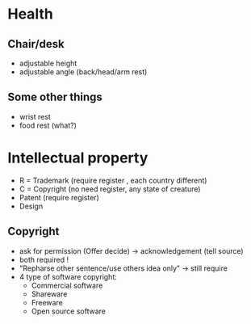 # Health # 
## Chair/desk ##
- adjustable height 
- adjustable angle (back/head/arm rest)
 
## Some other things ##
- wrist rest 
- food rest (what?)

# Intellectual property # 
- R = Trademark (require register , each country different)
- C = Copyright (no need register, any state of creature)
- Patent (require register)
- Design 


## Copyright ## 
- ask for permission (Offer decide) -> acknowledgement (tell source)
- both required ! 
- "Repharse other sentence/use others idea only" -> still require
- 4 type of software copyright:
  - Commercial software 
  - Shareware 
  - Freeware
  - Open source software

